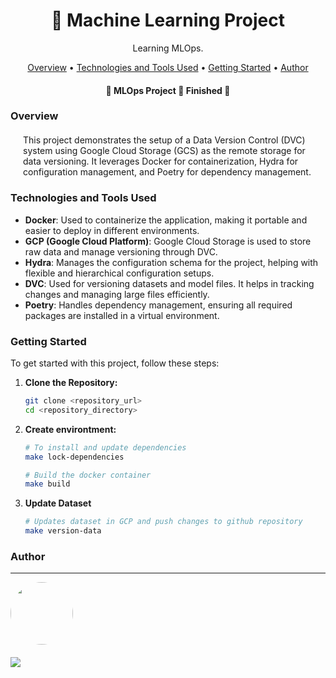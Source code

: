 <h1 align="center">🤖 Machine Learning Project</h1>
<p align="center" id="objetivo">Learning MLOps. 
</p> 

<p align="center">
 <a href="#overview">Overview</a> •
 <a href="#features">Technologies and Tools Used</a> •
 <a href="#started">Getting Started</a> • 
 <a href="#author">Author</a>
</p>

<h4 align="center"> 
	🚧  MLOps Project 🚀 Finished  🚧 
</h4>

### Overview

<div style='margin: 20px' id="overview">
This project demonstrates the setup of a Data Version Control (DVC) system using Google Cloud Storage (GCS) as the remote storage for data versioning. It leverages Docker for containerization, Hydra for configuration management, and Poetry for dependency management.
</div>

### Technologies and Tools Used

<div id="features">

- **Docker**: Used to containerize the application, making it portable and easier to deploy in different environments.
- **GCP (Google Cloud Platform)**: Google Cloud Storage is used to store raw data and manage versioning through DVC.
- **Hydra**: Manages the configuration schema for the project, helping with flexible and hierarchical configuration setups.
- **DVC**: Used for versioning datasets and model files. It helps in tracking changes and managing large files efficiently.
- **Poetry**: Handles dependency management, ensuring all required packages are installed in a virtual environment.

</div>

<div id="started">

### Getting Started

To get started with this project, follow these steps:

1. **Clone the Repository:**

   ```bash
   git clone <repository_url>
   cd <repository_directory>
   ```
   
2. **Create environtment:**

   ```bash
   # To install and update dependencies
   make lock-dependencies
   
   # Build the docker container
   make build
   ```
3. **Update Dataset**
   
   ```bash
   # Updates dataset in GCP and push changes to github repository
   make version-data
   ```

</div>


### Author

---

<!-- <script type="text/javascript" src="https://platform.linkedin.com/badges/js/profile.js" async defer></script> -->

<div align="left" id="author">

<a href="https://github.com/danhenriquex">
  <img src="https://github.com/danhenriquex.png" width="100" height="100" style="border-radius: 50%"/>
</a>

<!-- <div class="LI-profile-badge"  data-version="v1" data-size="medium" data-locale="pt_BR" data-type="vertical" data-theme="dark" data-vanity="danilo-henrique-santana"><a class="LI-simple-link" href='https://br.linkedin.com/in/danilo-henrique-santana?trk=profile-badge'>Danilo Henrique</a></div> -->
</div>

<div style="margin-top: 20px" >
  <a href="https://www.linkedin.com/in/danilo-henrique-480032167/">
    <img  src="https://img.shields.io/badge/LinkedIn-0077B5?style=for-the-badge&logo=linkedin&logoColor=white"/>
  </a>
</div>

